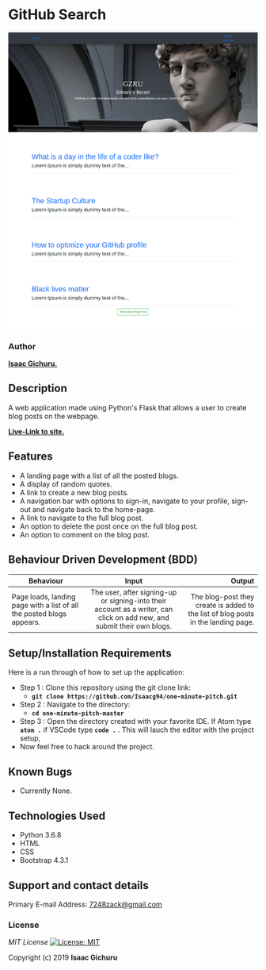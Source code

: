 # GitHub Search

![alt text](app/static/images/screenshot1.png)

### Author
 **[Isaac Gichuru.](https://github.com/Isaacg94)**

## Description

A web application made using Python's Flask that allows a user to create blog posts on the webpage.

**[Live-Link to site.](https://warm-fortress-70157.herokuapp.com/)**
## Features
* A landing page with a list of all the posted blogs.
* A display of random quotes.
* A link to create a new blog posts.
* A navigation bar with options to sign-in, navigate to your profile, sign-out and navigate back to the home-page.
* A link to navigate to the full blog post.
* An option to delete the post once on the full blog post.
* An option to comment on the blog post.


## Behaviour Driven Development (BDD)
|Behaviour 	           |    Input 	                 |       Output          |
|----------------------------------------------|:-----------------------------------:|-----------------------------:|       
|    Page loads, landing page with a list of all the posted blogs appears.    |    The user, after signing-up or signing-into their account as a writer, can click on add new, and submit their own blogs.   |    The blog-post they create is added to the list of blog posts in the landing page.    |                       |


## Setup/Installation Requirements
Here is a run through of how to set up the application:
* Step 1 : Clone this repository using the git clone link:
  * **`git clone https://github.com/Isaacg94/one-minute-pitch.git`**
* Step 2 : Navigate to the directory:
  * **`cd one-minute-pitch-master`**
* Step 3 : Open the directory created with your favorite IDE. If Atom type **`atom .`** if VSCode type **`code .`** . This will lauch the editor with the project setup,
* Now feel free to hack around the project.

## Known Bugs
* Currently None.


## Technologies Used

- Python 3.6.8
- HTML
- CSS
- Bootstrap 4.3.1

## Support and contact details

Primary E-mail Address: 7248zack@gmail.com

### License
*MIT License* [![License: MIT](https://img.shields.io/badge/License-MIT-yellow.svg)](license/MIT)

Copyright (c) 2019 **Isaac Gichuru**